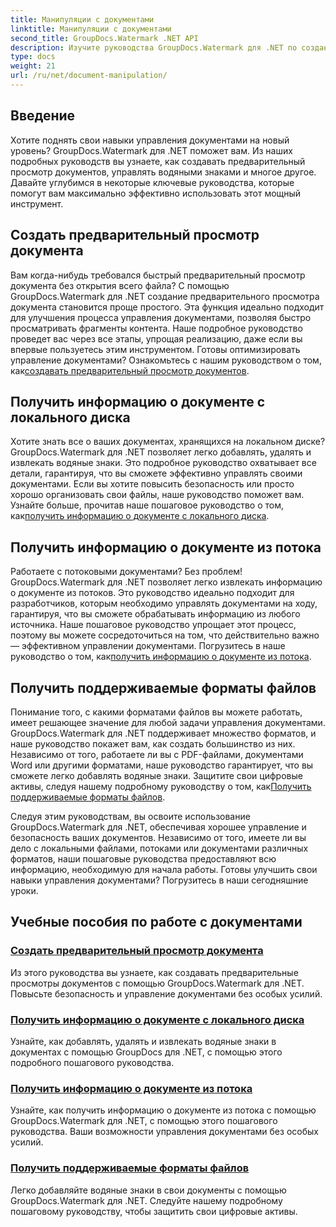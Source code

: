 ```yaml
---
title: Манипуляции с документами
linktitle: Манипуляции с документами
second_title: GroupDocs.Watermark .NET API
description: Изучите руководства GroupDocs.Watermark для .NET по созданию предварительного просмотра документов и управлению водяными знаками. Повышение безопасности и управления документами.
type: docs
weight: 21
url: /ru/net/document-manipulation/
---
```

## Введение

Хотите поднять свои навыки управления документами на новый уровень? GroupDocs.Watermark для .NET поможет вам. Из наших подробных руководств вы узнаете, как создавать предварительный просмотр документов, управлять водяными знаками и многое другое. Давайте углубимся в некоторые ключевые руководства, которые помогут вам максимально эффективно использовать этот мощный инструмент.


## Создать предварительный просмотр документа
 Вам когда-нибудь требовался быстрый предварительный просмотр документа без открытия всего файла? С помощью GroupDocs.Watermark для .NET создание предварительного просмотра документа становится проще простого. Эта функция идеально подходит для улучшения процесса управления документами, позволяя быстро просматривать фрагменты контента. Наше подробное руководство проведет вас через все этапы, упрощая реализацию, даже если вы впервые пользуетесь этим инструментом. Готовы оптимизировать управление документами? Ознакомьтесь с нашим руководством о том, как[создавать предварительный просмотр документов](./generate-document-preview/).

## Получить информацию о документе с локального диска
Хотите знать все о ваших документах, хранящихся на локальном диске? GroupDocs.Watermark для .NET позволяет легко добавлять, удалять и извлекать водяные знаки. Это подробное руководство охватывает все детали, гарантируя, что вы сможете эффективно управлять своими документами. Если вы хотите повысить безопасность или просто хорошо организовать свои файлы, наше руководство поможет вам. Узнайте больше, прочитав наше пошаговое руководство о том, как[получить информацию о документе с локального диска](./get-document-info-local-disk/).

## Получить информацию о документе из потока
 Работаете с потоковыми документами? Без проблем! GroupDocs.Watermark для .NET позволяет легко извлекать информацию о документе из потоков. Это руководство идеально подходит для разработчиков, которым необходимо управлять документами на ходу, гарантируя, что вы сможете обрабатывать информацию из любого источника. Наше пошаговое руководство упрощает этот процесс, поэтому вы можете сосредоточиться на том, что действительно важно — эффективном управлении документами. Погрузитесь в наше руководство о том, как[получить информацию о документе из потока](./get-document-info-stream/).

## Получить поддерживаемые форматы файлов
 Понимание того, с какими форматами файлов вы можете работать, имеет решающее значение для любой задачи управления документами. GroupDocs.Watermark для .NET поддерживает множество форматов, и наше руководство покажет вам, как создать большинство из них. Независимо от того, работаете ли вы с PDF-файлами, документами Word или другими форматами, наше руководство гарантирует, что вы сможете легко добавлять водяные знаки. Защитите свои цифровые активы, следуя нашему подробному руководству о том, как[Получить поддерживаемые форматы файлов](./get-supported-file-formats/).

Следуя этим руководствам, вы освоите использование GroupDocs.Watermark для .NET, обеспечивая хорошее управление и безопасность ваших документов. Независимо от того, имеете ли вы дело с локальными файлами, потоками или документами различных форматов, наши пошаговые руководства предоставляют всю информацию, необходимую для начала работы. Готовы улучшить свои навыки управления документами? Погрузитесь в наши сегодняшние уроки.
## Учебные пособия по работе с документами
### [Создать предварительный просмотр документа](./generate-document-preview/)
Из этого руководства вы узнаете, как создавать предварительные просмотры документов с помощью GroupDocs.Watermark для .NET. Повысьте безопасность и управление документами без особых усилий.
### [Получить информацию о документе с локального диска](./get-document-info-local-disk/)
Узнайте, как добавлять, удалять и извлекать водяные знаки в документах с помощью GroupDocs для .NET, с помощью этого подробного пошагового руководства.
### [Получить информацию о документе из потока](./get-document-info-stream/)
Узнайте, как получить информацию о документе из потока с помощью GroupDocs.Watermark для .NET, с помощью этого пошагового руководства. Ваши возможности управления документами без особых усилий.
### [Получить поддерживаемые форматы файлов](./get-supported-file-formats/)
Легко добавляйте водяные знаки в свои документы с помощью GroupDocs.Watermark для .NET. Следуйте нашему подробному пошаговому руководству, чтобы защитить свои цифровые активы.